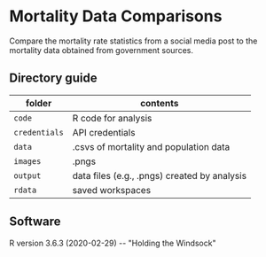 # Mortality Data Comparisons

Compare the mortality rate statistics from a social media post to the mortality data obtained from government sources.

## Directory guide

folder | contents
---|---------
`code` | R code for analysis
`credentials` |  API credentials
`data` | .csvs of mortality and population data
`images` | .pngs
`output` | data files (e.g., .pngs) created by analysis
`rdata` | saved workspaces

## Software

R version 3.6.3 (2020-02-29) -- "Holding the Windsock"
